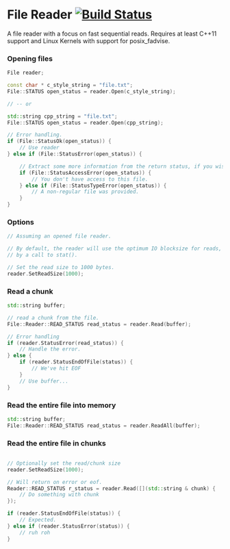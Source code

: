 # File Reader [![Build Status](https://travis-ci.org/ricanontherun/File-Reader.svg?branch=master)](https://travis-ci.org/ricanontherun/File-Reader)

A file reader with a focus on fast sequential reads. Requires at least C++11 support and Linux Kernels with support for posix_fadvise.


### Opening files
```cpp
File reader;

const char * c_style_string = "file.txt";
File::STATUS open_status = reader.Open(c_style_string);

// -- or

std::string cpp_string = "file.txt";
File::STATUS open_status = reader.Open(cpp_string);

// Error handling.
if (File::StatusOk(open_status)) {
    // Use reader
} else if (File::StatusError(open_status)) {

    // Extract some more information from the return status, if you wish.
    if (File::StatusAccessError(open_status)) {
        // You don't have access to this file.
    } else if (File::StatusTypeError(open_status)) {
        // A non-regular file was provided.
    }
}
```

### Options
```cpp
// Assuming an opened file reader.

// By default, the reader will use the optimum IO blocksize for reads, as determined
// by a call to stat().

// Set the read size to 1000 bytes.
reader.SetReadSize(1000);
```

### Read a chunk
```cpp
std::string buffer;

// read a chunk from the file.
File::Reader::READ_STATUS read_status = reader.Read(buffer);

// Error handling
if (reader.StatusError(read_status)) {
    // Handle the error.
} else {
    if (reader.StatusEndOfFile(status)) {
        // We've hit EOF
    }
    // Use buffer...
}
```

### Read the entire file into memory
```cpp
std::string buffer;
File::Reader::READ_STATUS read_status = reader.ReadAll(buffer);
```

### Read the entire file in chunks
```cpp

// Optionally set the read/chunk size
reader.SetReadSize(1000);

// Will return on error or eof.
Reader::READ_STATUS r_status = reader.Read([](std::string & chunk) {
    // Do something with chunk
});

if (reader.StatusEndOfFile(status)) {
    // Expected.
} else if (reader.StatusError(status)) {
    // ruh roh
}
```
